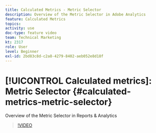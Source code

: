 ```yaml
---
title: Calculated Metrics - Metric Selector
description: Overview of the Metric Selector in Adobe Analytics
feature: Calculated Metrics
topics: 
activity: use
doc-type: feature video
team: Technical Marketing
kt: 2317
role: User
level: Beginner
exl-id: 2bd83c8d-c2a8-4279-8402-aeb052e8d18f
---
```

# [!UICONTROL Calculated metrics]: Metric Selector {#calculated-metrics-metric-selector}

Overview of the Metric Selector in Reports & Analytics

>[!VIDEO](https://video.tv.adobe.com/v/25410/?quality=12)
